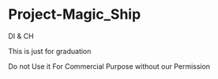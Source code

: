 # Project-Magic_Ship
DI &amp; CH

This is just for graduation

Do not Use it For Commercial Purpose without our Permission
